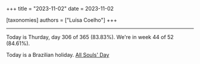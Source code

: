 +++
title = "2023-11-02"
date = 2023-11-02

[taxonomies]
authors = ["Luísa Coelho"]
+++

---

Today is Thurday, day 306 of 365 (83.83%). We're in week 44 of 52 (84.61%).

Today is a Brazilian holiday. [All Souls' Day](https://en.wikipedia.org/wiki/All_Souls%27_Day)
